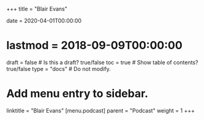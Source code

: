 +++
title = "Blair Evans"

date = 2020-04-01T00:00:00
# lastmod = 2018-09-09T00:00:00

draft = false  # Is this a draft? true/false
toc = true  # Show table of contents? true/false
type = "docs"  # Do not modify.

# Add menu entry to sidebar.
linktitle = "Blair Evans"
[menu.podcast]
  parent = "Podcast"
  weight = 1
+++

<div id="backtracks-player" style="max-width: 100%" data-bt-embed="https://player.backtracks.fm/s/799926a54bc594c2/m/730529d2e32be6e4" data-bt-theme="dark" data-bt-show-description="true" data-bt-show-comments="false" data-bt-show-art-cover="true"></div><script>(function(p,l,a,y,e,r,s){if(p[y]) return;if(p[e]) return p[e]();s=l.createElement(a);l.head.appendChild((s.async=p[y]=true,s.src=r,s))}(window,document,"script","__btL","__btR","https://player.backtracks.fm/embedder.js"))</script>
